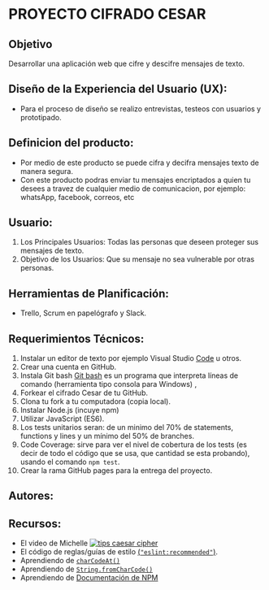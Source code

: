 #  PROYECTO CIFRADO CESAR

## Objetivo

Desarrollar una aplicación web que cifre y descifre mensajes de texto.

## Diseño de la Experiencia del Usuario (UX):

* Para el proceso de diseño se realizo entrevistas, testeos con usuarios  y prototipado.

## Definicion del producto:

* Por medio de este producto se puede cifra y decifra mensajes texto de manera segura.
* Con este producto podras enviar tu mensajes encriptados a quien tu desees a travez de cualquier medio de comunicacion, por ejemplo:     whatsApp, facebook, correos, etc

## Usuario:

1. Los Principales Usuarios: Todas las personas que deseen proteger sus mensajes de texto.
2. Objetivo de los Usuarios: Que su mensaje no sea vulnerable por otras personas.

## Herramientas de Planificación:

* Trello, Scrum en papelógrafo y Slack.

## Requerimientos Técnicos:

1.  Instalar un editor de texto por ejemplo Visual Studio [Code](https://code.visualstudio.com/) u otros.
2.  Crear una cuenta en GitHub.
3.  Instala Git bash [Git bash](https://git-scm.com/download/win) es un programa que interpreta líneas de comando (herramienta
    tipo consola para Windows) , 
4.  Forkear el cifrado Cesar de tu GitHub.
5.  Clona tu fork a tu computadora (copia local).
6.  Instalar Node.js (incuye npm)
7.  Utilizar JavaScript (ES6).
8.  Los tests unitarios seran: de un minimo del 70% de statements, functions y lines y un mínimo del 50% de branches. 
9.  Code Coverage: sirve para ver el nivel de cobertura de los tests (es decir de todo el código que se usa, que cantidad se 
    esta probando), usando el comando `npm test`.
10. Crear la rama GitHub pages para la entrega del proyecto.

## Autores:

## Recursos:

* El video de Michelle [![tips caesar cipher](https://img.youtube.com/vi/zd8eVrXhs7Y/0.jpg)](https://www.youtube.com/watch?v=zd8eVrXhs7Y)
* El código de reglas/guías de estilo [(`"eslint:recommended"`)](https://eslint.org/docs/rules/).
* Aprendiendo de [`charCodeAt()`](https://developer.mozilla.org/es/docs/Web/JavaScript/Referencia/Objetos_globales/String/charCodeAt)
* Aprendiendo de [ `String.fromCharCode()`](https://developer.mozilla.org/es/docs/Web/JavaScript/Referencia/Objetos_globales/String/fromCharCode)
* Aprendiendo de [Documentación de NPM](https://docs.npmjs.com/)

